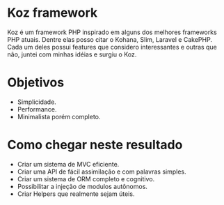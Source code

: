 Koz framework
===

Koz é um framework PHP inspirado em alguns dos melhores frameworks PHP atuais. Dentre elas posso citar o Kohana, Slim, Laravel e CakePHP.
Cada um deles possui features que considero interessantes e outras que não, juntei com minhas idéias e surgiu o Koz.

Objetivos
==

- Simplicidade.
- Performance.
- Minimalista porém completo.

Como chegar neste resultado
==

- Criar um sistema de MVC eficiente.
- Criar uma API de fácil assimilação e com palavras simples.
- Criar um sistema de ORM completo e cognitivo.
- Possibilitar a injeção de modulos autônomos.
- Criar Helpers que realmente sejam úteis.
